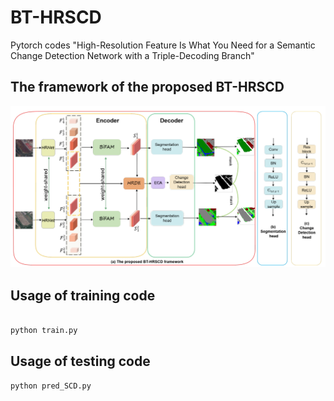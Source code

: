 # BT-HRSCD
Pytorch codes "High-Resolution Feature Is What You
Need for a Semantic Change Detection Network
with a Triple-Decoding Branch"


## The framework of the proposed BT-HRSCD
![image](https://github.com/iridescent524/BT-HRSCD/blob/main/BT-HRSCD-main/upload/overall.jpg)

## Usage of training code
  ```python
  
  python train.py
  ```
## Usage of testing code
  ```
  python pred_SCD.py
  ```
